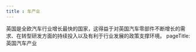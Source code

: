 ```yaml
---
title : 车产业
---
```


英国是全欧汽车行业增长最快的国家，这得益于对英国汽车零部件不断增长的需求、在转型研发方面的持续投入以及有利于行业发展的政策支撑环境。
pageTitle: 英国汽车产业